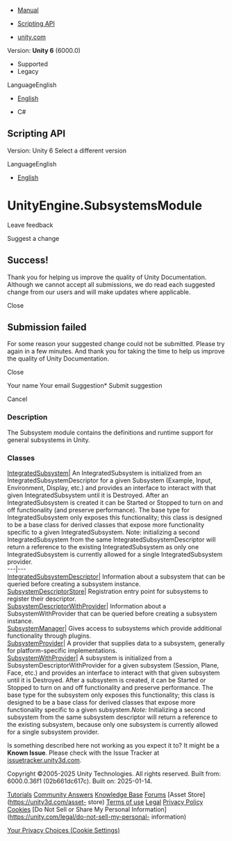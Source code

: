 [ ]()

  * [Manual](../Manual/index.html)
  * [Scripting API](../ScriptReference/index.html)

  * [unity.com](https://unity.com/)

Version: **Unity 6** (6000.0)

  * Supported
  * Legacy

LanguageEnglish

  * [English]()

  * C#

[ ](https://docs.unity3d.com)

## Scripting API

Version: Unity 6 Select a different version

LanguageEnglish

  * [English]()

# UnityEngine.SubsystemsModule

Leave feedback

Suggest a change

## Success!

Thank you for helping us improve the quality of Unity Documentation. Although
we cannot accept all submissions, we do read each suggested change from our
users and will make updates where applicable.

Close

## Submission failed

For some reason your suggested change could not be submitted. Please <a>try
again</a> in a few minutes. And thank you for taking the time to help us
improve the quality of Unity Documentation.

Close

Your name Your email Suggestion* Submit suggestion

Cancel

[ ]()

### Description

The Subsystem module contains the definitions and runtime support for general
subsystems in Unity.

### Classes

[IntegratedSubsystem](IntegratedSubsystem.html)| An IntegratedSubsystem is
initialized from an IntegratedSubsystemDescriptor for a given Subsystem
(Example, Input, Environment, Display, etc.) and provides an interface to
interact with that given IntegratedSubsystem until it is Destroyed. After an
IntegratedSubsystem is created it can be Started or Stopped to turn on and off
functionality (and preserve performance). The base type for
IntegratedSubsystem only exposes this functionality; this class is designed to
be a base class for derived classes that expose more functionality specific to
a given IntegratedSubsystem. Note: initializing a second IntegratedSubsystem
from the same IntegratedSubsystemDescriptor will return a reference to the
existing IntegratedSubsystem as only one IntegratedSubsystem is currently
allowed for a single IntegratedSubsystem provider.  
---|---  
[IntegratedSubsystemDescriptor](IntegratedSubsystemDescriptor.html)|
Information about a subsystem that can be queried before creating a subsystem
instance.  
[SubsystemDescriptorStore](SubsystemsImplementation.SubsystemDescriptorStore.html)|
Registration entry point for subsystems to register their descriptor.  
[SubsystemDescriptorWithProvider](SubsystemsImplementation.SubsystemDescriptorWithProvider.html)|
Information about a SubsystemWithProvider that can be queried before creating
a subsystem instance.  
[SubsystemManager](SubsystemManager.html)| Gives access to subsystems which
provide additional functionality through plugins.  
[SubsystemProvider](SubsystemsImplementation.SubsystemProvider.html)| A
provider that supplies data to a subsystem, generally for platform-specific
implementations.  
[SubsystemWithProvider](SubsystemsImplementation.SubsystemWithProvider.html)|
A subsystem is initialized from a SubsystemDescriptorWithProvider for a given
subsystem (Session, Plane, Face, etc.) and provides an interface to interact
with that given subsystem until it is Destroyed. After a subsystem is created,
it can be Started or Stopped to turn on and off functionality and preserve
performance. The base type for the subsystem only exposes this functionality;
this class is designed to be a base class for derived classes that expose more
functionality specific to a given subsystem.*Note:* Initializing a second
subsystem from the same subsystem descriptor will return a reference to the
existing subsystem, because only one subsystem is currently allowed for a
single subsystem provider.  
  
Is something described here not working as you expect it to? It might be a
**Known Issue**. Please check with the Issue Tracker at
[issuetracker.unity3d.com](https://issuetracker.unity3d.com).

Copyright ©2005-2025 Unity Technologies. All rights reserved. Built from:
6000.0.36f1 (02b661dc617c). Built on: 2025-01-14.

[Tutorials](https://unity3d.com/learn) [Community
Answers](https://answers.unity3d.com) [Knowledge
Base](https://support.unity3d.com/hc/en-us)
[Forums](https://forum.unity3d.com) [Asset Store](https://unity3d.com/asset-
store) [Terms of use](https://docs.unity3d.com/Manual/TermsOfUse.html)
[Legal](https://unity.com/legal) [Privacy
Policy](https://unity.com/legal/privacy-policy)
[Cookies](https://unity.com/legal/cookie-policy) [Do Not Sell or Share My
Personal Information](https://unity.com/legal/do-not-sell-my-personal-
information)

[Your Privacy Choices (Cookie Settings)](javascript:void\(0\);)


